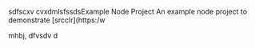 sdfscxv cvxdmlsfssdsExample Node Project
An example node project to demonstrate [srcclr](https:/w

mhbj,
dfvsdv d
